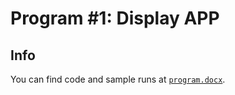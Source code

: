 # Program #1: Display APP

## Info

You can find code and sample runs at [`program.docx`](program.docx).
